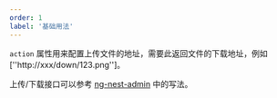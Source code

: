 ```yaml
---
order: 1
label: '基础用法'
---
```


`action` 属性用来配置上传文件的地址，需要此返回文件的下载地址，例如 [''http://xxx/down/123.png'']。

上传/下载接口可以参考 [ng-nest-admin](https://github.com/NG-NEST/ng-nest-admin/blob/master/api/src/system/demo/upload/upload.controller.ts) 中的写法。
